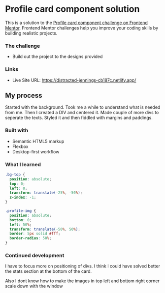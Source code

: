 # Profile card component solution

This is a solution to the [Profile card component challenge on Frontend Mentor](https://www.frontendmentor.io/challenges/profile-card-component-cfArpWshJ). Frontend Mentor challenges help you improve your coding skills by building realistic projects.

### The challenge

- Build out the project to the designs provided

### Links

- Live Site URL: https://distracted-jennings-cb187c.netlify.app/

## My process
Started with the background. Took me a while to understand what is needed from me. 
Then I created a DIV and centered it. Made couple of more divs to seperate the texts.
Styled it and then fiddled with margins and paddings.

### Built with

- Semantic HTML5 markup
- Flexbox
- Desktop-first workflow

### What I learned

```css
.bg-top {
  position: absolute;
  top: 0;
  left: 0;
  transform: translate(-25%, -50%);
  z-index: -1;
}

.profile-img {
  position: absolute;
  bottom: 0;
  left: 50%;
  transform: translate(-50%, 50%);
  border: 5px solid #fff;
  border-radius: 50%;
}
```

### Continued development

I have to focus more on positioning of divs.
I think I could have solved better the stats section at the bottom of the card.

Also I dont know how to make the images in top left and bottom right corner scale down with the window
